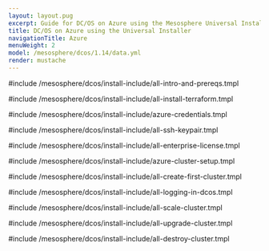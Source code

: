 ```yaml
---
layout: layout.pug
excerpt: Guide for DC/OS on Azure using the Mesosphere Universal Installer
title: DC/OS on Azure using the Universal Installer
navigationTitle: Azure
menuWeight: 2
model: /mesosphere/dcos/1.14/data.yml
render: mustache
---
```


#include /mesosphere/dcos/install-include/all-intro-and-prereqs.tmpl

#include /mesosphere/dcos/install-include/all-install-terraform.tmpl

#include /mesosphere/dcos/install-include/azure-credentials.tmpl

#include /mesosphere/dcos/install-include/all-ssh-keypair.tmpl

#include /mesosphere/dcos/install-include/all-enterprise-license.tmpl

#include /mesosphere/dcos/install-include/azure-cluster-setup.tmpl

#include /mesosphere/dcos/install-include/all-create-first-cluster.tmpl

#include /mesosphere/dcos/install-include/all-logging-in-dcos.tmpl

#include /mesosphere/dcos/install-include/all-scale-cluster.tmpl

#include /mesosphere/dcos/install-include/all-upgrade-cluster.tmpl

#include /mesosphere/dcos/install-include/all-destroy-cluster.tmpl
